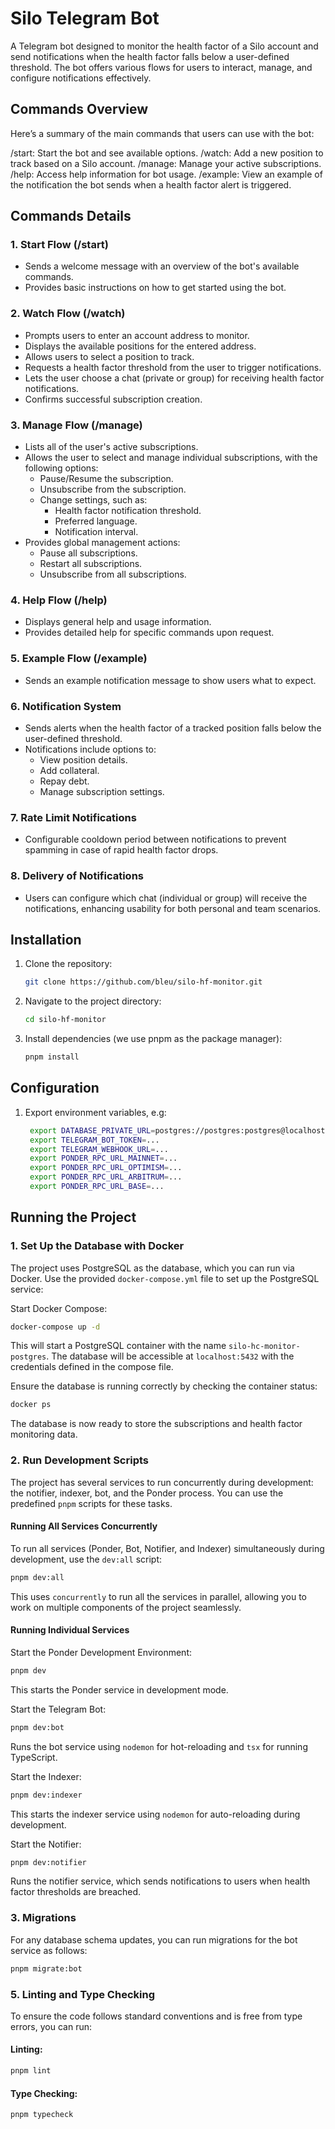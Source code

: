 # Silo Telegram Bot

A Telegram bot designed to monitor the health factor of a Silo account and send notifications when the health factor falls below a user-defined threshold. The bot offers various flows for users to interact, manage, and configure notifications effectively.

## Commands Overview

Here’s a summary of the main commands that users can use with the bot:

/start: Start the bot and see available options.
/watch: Add a new position to track based on a Silo account.
/manage: Manage your active subscriptions.
/help: Access help information for bot usage.
/example: View an example of the notification the bot sends when a health factor alert is triggered.

## Commands Details

### 1. Start Flow (/start)

- Sends a welcome message with an overview of the bot's available commands.
- Provides basic instructions on how to get started using the bot.

### 2. Watch Flow (/watch)

- Prompts users to enter an account address to monitor.
- Displays the available positions for the entered address.
- Allows users to select a position to track.
- Requests a health factor threshold from the user to trigger notifications.
- Lets the user choose a chat (private or group) for receiving health factor notifications.
- Confirms successful subscription creation.

### 3. Manage Flow (/manage)

- Lists all of the user's active subscriptions.
- Allows the user to select and manage individual subscriptions, with the following options:
  - Pause/Resume the subscription.
  - Unsubscribe from the subscription.
  - Change settings, such as:
    - Health factor notification threshold.
    - Preferred language.
    - Notification interval.
- Provides global management actions:
  - Pause all subscriptions.
  - Restart all subscriptions.
  - Unsubscribe from all subscriptions.

### 4. Help Flow (/help)

- Displays general help and usage information.
- Provides detailed help for specific commands upon request.

### 5. Example Flow (/example)

- Sends an example notification message to show users what to expect.

### 6. Notification System

- Sends alerts when the health factor of a tracked position falls below the user-defined threshold.
- Notifications include options to:
  - View position details.
  - Add collateral.
  - Repay debt.
  - Manage subscription settings.

### 7. Rate Limit Notifications

- Configurable cooldown period between notifications to prevent spamming in case of rapid health factor drops.

### 8. Delivery of Notifications

- Users can configure which chat (individual or group) will receive the notifications, enhancing usability for both personal and team scenarios.

## Installation

1. Clone the repository:
   ```sh
   git clone https://github.com/bleu/silo-hf-monitor.git
   ```
2. Navigate to the project directory:
   ```sh
   cd silo-hf-monitor
   ```
3. Install dependencies (we use pnpm as the package manager):
   ```sh
   pnpm install
   ```

## Configuration

1. Export environment variables, e.g:
   ```sh
    export DATABASE_PRIVATE_URL=postgres://postgres:postgres@localhost:5432
    export TELEGRAM_BOT_TOKEN=...
    export TELEGRAM_WEBHOOK_URL=...
    export PONDER_RPC_URL_MAINNET=...
    export PONDER_RPC_URL_OPTIMISM=...
    export PONDER_RPC_URL_ARBITRUM=...
    export PONDER_RPC_URL_BASE=...
   ```

## Running the Project

### 1. Set Up the Database with Docker

The project uses PostgreSQL as the database, which you can run via Docker. Use the provided `docker-compose.yml` file to set up the PostgreSQL service:

Start Docker Compose:

```sh
docker-compose up -d
```

This will start a PostgreSQL container with the name `silo-hc-monitor-postgres`. The database will be accessible at `localhost:5432` with the credentials defined in the compose file.

Ensure the database is running correctly by checking the container status:

```sh
docker ps
```

The database is now ready to store the subscriptions and health factor monitoring data.

### 2. Run Development Scripts

The project has several services to run concurrently during development: the notifier, indexer, bot, and the Ponder process. You can use the predefined `pnpm` scripts for these tasks.

#### Running All Services Concurrently

To run all services (Ponder, Bot, Notifier, and Indexer) simultaneously during development, use the `dev:all` script:

```sh
pnpm dev:all
```

This uses `concurrently` to run all the services in parallel, allowing you to work on multiple components of the project seamlessly.

#### Running Individual Services

Start the Ponder Development Environment:

```sh
pnpm dev
```

This starts the Ponder service in development mode.

Start the Telegram Bot:

```sh
pnpm dev:bot
```

Runs the bot service using `nodemon` for hot-reloading and `tsx` for running TypeScript.

Start the Indexer:

```sh
pnpm dev:indexer
```

This starts the indexer service using `nodemon` for auto-reloading during development.

Start the Notifier:

```sh
pnpm dev:notifier
```

Runs the notifier service, which sends notifications to users when health factor thresholds are breached.

### 3. Migrations

For any database schema updates, you can run migrations for the bot service as follows:

```sh
pnpm migrate:bot
```

### 5. Linting and Type Checking

To ensure the code follows standard conventions and is free from type errors, you can run:

#### Linting:

```sh
pnpm lint
```

#### Type Checking:

```sh
pnpm typecheck
```
